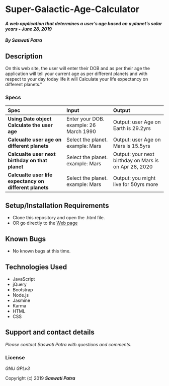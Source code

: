 # Super-Galactic-Age-Calculator

#### _A web application that determines a user’s age based on a planet’s solar years - June 28, 2019_

#### _By **Saswati Patra**_

## Description

On this web site, the user will enter their DOB and as per their age the application will tell your current age as per different planets and with respect to your day today life it will Calculate your life expectancy on different planets."

### Specs
| Spec | Input | Output |
| :-------------     | :------------- | :------------- |
| **Using Date object Calculate the user age** | Enter your DOB. example: 26 March 1990 | Output: user Age on Earth is 29.2yrs |
| **Calcualte user age on different planets** | Select the planet. example: Mars | Output: user Age on Mars is 15.5yrs |
| **Calcualte user next birthday on that planet** | Select the planet. example: Mars | Output: your next birthday on Mars is on Apr 28, 2020 |
| **Calcualte user life expectancy on different planets** | Select the planet. example: Mars | Output: you might live for 50yrs more |




## Setup/Installation Requirements

* Clone this repository and open the .html file.
* OR go directly to the [Web page](https://github.com/saswatipatra/Galactic-Age-Calculator/)

## Known Bugs
* No known bugs at this time.

## Technologies Used
* JavaScript
* jQuery
* Bootstrap
* Node.js
* Jasmine
* Karma
* HTML
* CSS

## Support and contact details

_Please contact Saswati Patra with questions and comments._

### License

*GNU GPLv3*

Copyright (c) 2019 **_Saswati Patra_**
